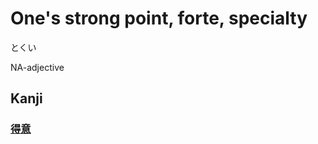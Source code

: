 # One's strong point, forte, specialty
とくい

NA-adjective
## Kanji 
### [得](../Kanji/kanji-dict/得.md)[意](../Kanji/kanji-dict/意.md)